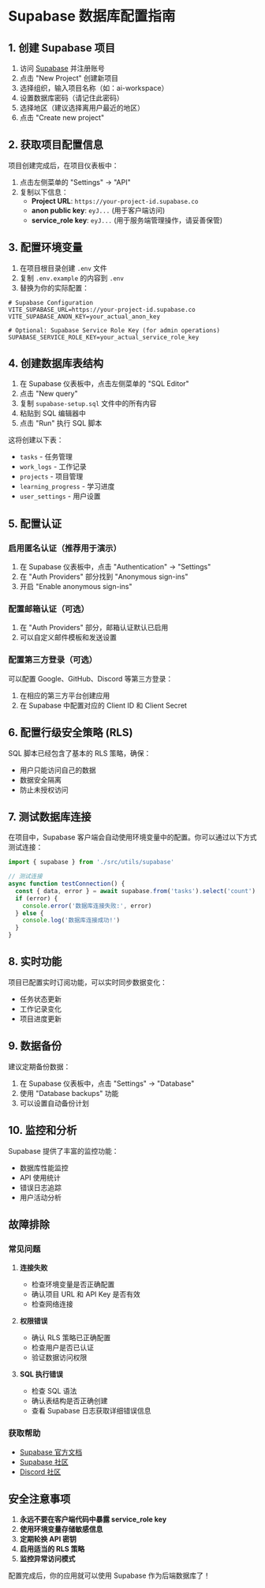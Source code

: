 # Supabase 数据库配置指南

## 1. 创建 Supabase 项目

1. 访问 [Supabase](https://supabase.com) 并注册账号
2. 点击 "New Project" 创建新项目
3. 选择组织，输入项目名称（如：ai-workspace）
4. 设置数据库密码（请记住此密码）
5. 选择地区（建议选择离用户最近的地区）
6. 点击 "Create new project"

## 2. 获取项目配置信息

项目创建完成后，在项目仪表板中：

1. 点击左侧菜单的 "Settings" → "API"
2. 复制以下信息：
   - **Project URL**: `https://your-project-id.supabase.co`
   - **anon public key**: `eyJ...` (用于客户端访问)
   - **service_role key**: `eyJ...` (用于服务端管理操作，请妥善保管)

## 3. 配置环境变量

1. 在项目根目录创建 `.env` 文件
2. 复制 `.env.example` 的内容到 `.env`
3. 替换为你的实际配置：

```env
# Supabase Configuration
VITE_SUPABASE_URL=https://your-project-id.supabase.co
VITE_SUPABASE_ANON_KEY=your_actual_anon_key

# Optional: Supabase Service Role Key (for admin operations)
SUPABASE_SERVICE_ROLE_KEY=your_actual_service_role_key
```

## 4. 创建数据库表结构

1. 在 Supabase 仪表板中，点击左侧菜单的 "SQL Editor"
2. 点击 "New query"
3. 复制 `supabase-setup.sql` 文件中的所有内容
4. 粘贴到 SQL 编辑器中
5. 点击 "Run" 执行 SQL 脚本

这将创建以下表：
- `tasks` - 任务管理
- `work_logs` - 工作记录
- `projects` - 项目管理
- `learning_progress` - 学习进度
- `user_settings` - 用户设置

## 5. 配置认证

### 启用匿名认证（推荐用于演示）
1. 在 Supabase 仪表板中，点击 "Authentication" → "Settings"
2. 在 "Auth Providers" 部分找到 "Anonymous sign-ins"
3. 开启 "Enable anonymous sign-ins"

### 配置邮箱认证（可选）
1. 在 "Auth Providers" 部分，邮箱认证默认已启用
2. 可以自定义邮件模板和发送设置

### 配置第三方登录（可选）
可以配置 Google、GitHub、Discord 等第三方登录：
1. 在相应的第三方平台创建应用
2. 在 Supabase 中配置对应的 Client ID 和 Client Secret

## 6. 配置行级安全策略 (RLS)

SQL 脚本已经包含了基本的 RLS 策略，确保：
- 用户只能访问自己的数据
- 数据安全隔离
- 防止未授权访问

## 7. 测试数据库连接

在项目中，Supabase 客户端会自动使用环境变量中的配置。你可以通过以下方式测试连接：

```javascript
import { supabase } from './src/utils/supabase'

// 测试连接
async function testConnection() {
  const { data, error } = await supabase.from('tasks').select('count')
  if (error) {
    console.error('数据库连接失败:', error)
  } else {
    console.log('数据库连接成功!')
  }
}
```

## 8. 实时功能

项目已配置实时订阅功能，可以实时同步数据变化：
- 任务状态更新
- 工作记录变化
- 项目进度更新

## 9. 数据备份

建议定期备份数据：
1. 在 Supabase 仪表板中，点击 "Settings" → "Database"
2. 使用 "Database backups" 功能
3. 可以设置自动备份计划

## 10. 监控和分析

Supabase 提供了丰富的监控功能：
- 数据库性能监控
- API 使用统计
- 错误日志追踪
- 用户活动分析

## 故障排除

### 常见问题

1. **连接失败**
   - 检查环境变量是否正确配置
   - 确认项目 URL 和 API Key 是否有效
   - 检查网络连接

2. **权限错误**
   - 确认 RLS 策略已正确配置
   - 检查用户是否已认证
   - 验证数据访问权限

3. **SQL 执行错误**
   - 检查 SQL 语法
   - 确认表结构是否正确创建
   - 查看 Supabase 日志获取详细错误信息

### 获取帮助

- [Supabase 官方文档](https://supabase.com/docs)
- [Supabase 社区](https://github.com/supabase/supabase/discussions)
- [Discord 社区](https://discord.supabase.com/)

## 安全注意事项

1. **永远不要在客户端代码中暴露 service_role key**
2. **使用环境变量存储敏感信息**
3. **定期轮换 API 密钥**
4. **启用适当的 RLS 策略**
5. **监控异常访问模式**

配置完成后，你的应用就可以使用 Supabase 作为后端数据库了！